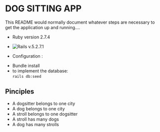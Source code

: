 # DOG SITTING APP

This README would normally document whatever steps are necessary to get the
application up and running....

* Ruby version 2.7.4
* ![Rails](https://img.shields.io/badge/rails-%23CC0000.svg?style=for-the-badge&logo=ruby-on-rails&logoColor=white) v.5.2.7.1

* Configuration :
- Bundle install
- to implement the database:  
`rails db:seed `

## Pinciples

* A dogsitter belongs to one city
* A dog belongs to one city
* A stroll belongs to one dogsitter
* A stroll has many dogs
* A dog has many strolls
